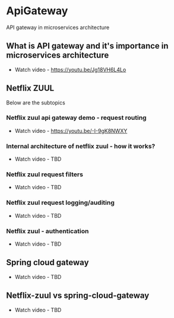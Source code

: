 # ApiGateway
 API gateway in microservices architecture
 
 ## What is API gateway and it's importance in microservices architecture
 
 * Watch video - https://youtu.be/Jg18VH6L4Lo
 
  ## Netflix ZUUL 
  
  Below are the subtopics 
  
  ### Netflix zuul api gateway demo - request routing
 
 * Watch video - https://youtu.be/-I-9gK8NWXY
 
 ### Internal architecture of netflix zuul - how it works?
 
 * Watch video - TBD
 
 ### Netflix zuul request filters
 
 * Watch video - TBD
 
 
 ### Netflix zuul request logging/auditing
 
 * Watch video - TBD
 
 
 ### Netflix zuul - authentication
 
 * Watch video - TBD
 
  ## Spring cloud gateway
 
 * Watch video - TBD
 
  ## Netflix-zuul vs spring-cloud-gateway
 
 * Watch video - TBD
